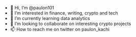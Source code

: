 - 👋 Hi, I’m @paulon101
- 👀 I’m interested in finance, writing, crypto and tech
- 🌱 I’m currently learning data analytics
- 💞️ I’m looking to collaborate on interesting crypto projects
- 📫 How to reach me on twitter on paulon_kachi

<!---
paulon101/paulon101 is a ✨ special ✨ repository because its `README.md` (this file) appears on your GitHub profile.
You can click the Preview link to take a look at your changes.
--->
